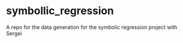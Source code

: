 # symbollic_regression
A repo for the data generation for the symbolic regression project with Sergei
